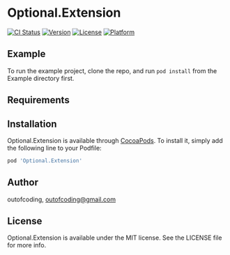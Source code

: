 # Optional.Extension

[![CI Status](https://img.shields.io/travis/outofcoding/Optional.Extension.svg?style=flat)](https://travis-ci.org/outofcoding/Optional.Extension)
[![Version](https://img.shields.io/cocoapods/v/Optional.Extension.svg?style=flat)](https://cocoapods.org/pods/Optional.Extension)
[![License](https://img.shields.io/cocoapods/l/Optional.Extension.svg?style=flat)](https://cocoapods.org/pods/Optional.Extension)
[![Platform](https://img.shields.io/cocoapods/p/Optional.Extension.svg?style=flat)](https://cocoapods.org/pods/Optional.Extension)

## Example

To run the example project, clone the repo, and run `pod install` from the Example directory first.

## Requirements

## Installation

Optional.Extension is available through [CocoaPods](https://cocoapods.org). To install
it, simply add the following line to your Podfile:

```ruby
pod 'Optional.Extension'
```

## Author

outofcoding, outofcoding@gmail.com

## License

Optional.Extension is available under the MIT license. See the LICENSE file for more info.
